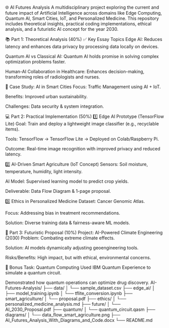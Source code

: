 🌐 AI Futures Analysis
A multidisciplinary project exploring the current and future impact of Artificial Intelligence across domains like Edge Computing, Quantum AI, Smart Cities, IoT, and Personalized Medicine. This repository includes theoretical insights, practical coding implementations, ethical analysis, and a futuristic AI concept for the year 2030.

📚 Part 1: Theoretical Analysis (40%)
✅ Key Essay Topics
Edge AI: Reduces latency and enhances data privacy by processing data locally on devices.

Quantum AI vs Classical AI: Quantum AI holds promise in solving complex optimization problems faster.

Human-AI Collaboration in Healthcare: Enhances decision-making, transforming roles of radiologists and nurses.

📌 Case Study: AI in Smart Cities
Focus: Traffic Management using AI + IoT.

Benefits: Improved urban sustainability.

Challenges: Data security & system integration.

💻 Part 2: Practical Implementation (50%)
1️⃣ Edge AI Prototype (TensorFlow Lite)
Goal: Train and deploy a lightweight image classifier (e.g., recyclable items).

Tools: TensorFlow → TensorFlow Lite → Deployed on Colab/Raspberry Pi.

Outcome: Real-time image recognition with improved privacy and reduced latency.

2️⃣ AI-Driven Smart Agriculture (IoT Concept)
Sensors: Soil moisture, temperature, humidity, light intensity.

AI Model: Supervised learning model to predict crop yields.

Deliverable: Data Flow Diagram & 1-page proposal.

3️⃣ Ethics in Personalized Medicine
Dataset: Cancer Genomic Atlas.

Focus: Addressing bias in treatment recommendations.

Solution: Diverse training data & fairness-aware ML models.

🔮 Part 3: Futuristic Proposal (10%)
Project: AI-Powered Climate Engineering (2030)
Problem: Combating extreme climate effects.

Solution: AI models dynamically adjusting geoengineering tools.

Risks/Benefits: High impact, but with ethical, environmental concerns.

🧠 Bonus Task: Quantum Computing
Used IBM Quantum Experience to simulate a quantum circuit.

Demonstrated how quantum operations can optimize drug discovery.
AI-Futures-Analysis/
├── data/
│   └── sample_dataset.csv
├── edge_ai/
│   ├── model_training.ipynb
│   └── tflite_conversion.ipynb
├── smart_agriculture/
│   └── proposal.pdf
├── ethics/
│   └── personalized_medicine_analysis.md
├── future/
│   └── AI_2030_Proposal.pdf
├── quantum/
│   └── quantum_circuit.qasm
├── diagrams/
│   └── data_flow_smart_agriculture.png
├── AI_Futures_Analysis_With_Diagrams_and_Code.docx
└── README.md
